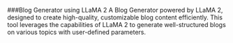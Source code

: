 ###Blog Generator using LLaMA 2
A Blog Generator powered by LLaMA 2, designed to create high-quality, customizable blog content efficiently. This tool leverages the capabilities of LLaMA 2 to generate well-structured blogs on various topics with user-defined parameters.
